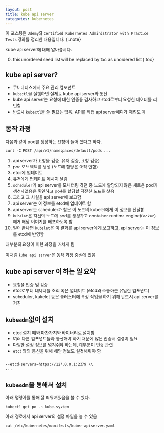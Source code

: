 ```yaml
---
layout: post
title: kube api server
categories: kubernetes
---
```


이 포스팅은 `Udemy`의 `Certified Kubernetes Administrator with Practice Tests` 강의를 정리한 내용입니다.
{:.note}

kube api server에 대해 알아봅시다.

0. this unordered seed list will be replaced by toc as unordered list
{:toc}

## kube api server?

- 쿠버네티스에서 주요 관리 컴포넌트
- `kubectl`을 실행하면 실제로 kube api server와 통신
- kube api server는 요청에 대한 인증을 검사하고 etcd로부터 요청한 데이터를 리턴함
- 반드시 `kubectl`을 쓸 필요는 없음. API를 직접 api server에다가 때려도 됨

## 동작 과정

다음과 같이 pod를 생성하는 요청이 들어 왔다고 하자.

```
curl -X POST /api/v1/namespaces/default/pods ...
```

1. api server가 요청을 검증 (유저 검증, 요청 검증)
2. pod 오브젝트를 생성 (노드에 할당은 아직 안함)
3. etcd에 업데이트
4. 유저에게 업데이트 메시지 날림
5. `scheduler`가 api server를 모니터링 하던 중 노드에 할당되지 않은 새로운 pod가 생성되었음을 확인하고 pod를 할당할 적절한 노드를 찾음
6. 그리고 그 사실을 api server에 보고함
7. api server는 이 정보를 etcd에 업데이트 함
8. api server는 scheduler가 찾은 이 노드의 kubelet에게 이 정보를 전달함
9. `kubelet`은 자신의 노드에 pod를 생성하고 container runtime engine(`Docker`)에게 해당 이미지를 배포하도록 함
10. 일이 끝나면 `kubelet`은 이 결과를 api server에게 보고하고, api server는 이 정보를 etcd에 반영함

대부분의 요청이 이런 과정을 거치게 됨

이처럼 `kube api server`은 동작 과정 중심에 있음

## kube api server 이 하는 일 요약

- 요청을 인증 및 검증
- etcd로부터 데이터를 조회 혹은 업데이트 (etcd와 소통하는 유일한 컴포넌트)
- scheduler, kubelet 등은 클러스터에 특정 작업을 하기 위해 반드시 api server를 거침

## `kubeadm`없이 설치

- etcd 설치 떄와 마찬가지와 바이너리로 설치함
- 여러 다른 컴포넌트들과 통신해야 하기 때문에 많은 인증서 설정이 필요
- 다양한 설정 정보를 넘겨줘야 하는데, 대부분이 인증 관련
- `etcd` 와의 통신을 위해 해당 정보도 설정해줘야 함

```
...
--etcd-servers=https://127.0.0.1:2379 \\
...
```

## `kubeadm`을 통해서 설치

아래 명령어를 통해 잘 띄워져있음을 볼 수 있다.

```
kubectl get po -n kube-system
```

아래 경로에서 api server의 설정 파일을 볼 수 있음

```
cat /etc/kubernetes/manifests/kuber-apiserver.yaml
```
